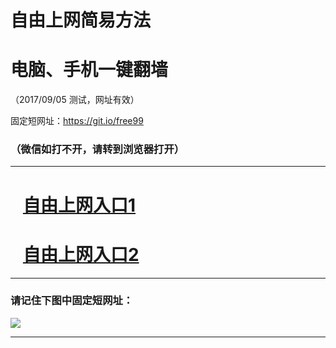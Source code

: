 ﻿# 自由上网简易方法

# 电脑、手机一键翻墙

（2017/09/05 测试，网址有效）

固定短网址：https://git.io/free99

### （微信如打不开，请转到浏览器打开）


***





# &nbsp;&nbsp; <a href="http://ft617627220.fwq-tz1001.xyz/fwqtz01.html?t=090500125009 " target="_blank">自由上网入口1</a>
# &nbsp;&nbsp; <a href="http://ft2722325797.fwq-tz1002.xyz/fwqtz02.html?t=090500131003 " target="_blank">自由上网入口2</a>
***

### 请记住下图中固定短网址：

<img src="https://s3-us-west-2.amazonaws.com/fwq-1001/yjfq-20170905okok.png" /> 


***

